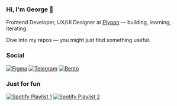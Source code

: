 ### Hi, I'm George 👋

Frontend Developer, UX/UI Designer at [Plypan](https://www.plypan.com/) — building, learning, iterating.

Dive into my repos — you might just find something useful.

### Social

[![Figma](https://img.shields.io/badge/Figma-070708?logo=figma&logoColor=F3F2F0&style=for-the-badge)](https://figma.com/@pursuitofdreams/)
[![Telegram](https://img.shields.io/badge/Telegram-070708?logo=telegram&logoColor=F3F2F0&style=for-the-badge)](https://t.me/pursuitofdreams)
[![Bento](https://img.shields.io/badge/Bento-070708?logo=bento&logoColor=F3F2F0&style=for-the-badge)](https://bento.me/goganotclown)

### Just for fun

[![Spotify Playlist 1](https://img.shields.io/badge/spotify%20playlist%201-070708?logo=spotify&logoColor=F3F2F0&style=for-the-badge)](https://open.spotify.com/playlist/2btoxz8JKQehP6OBpIIBeL?si=903fbaa782834f9c)
[![Spotify Playlist 2](https://img.shields.io/badge/spotify%20playlist%202-070708?logo=spotify&logoColor=F3F2F0&style=for-the-badge)](https://open.spotify.com/playlist/2ZnlifTczb9gXXMUtEWQkG?si=f62c500d0d584ae8)
